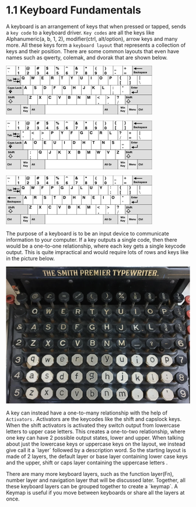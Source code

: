 # 1.1 Keyboard Fundamentals

A keyboard is an arrangement of keys that when pressed or tapped, sends a `key code` to a keyboard driver. `Key codes` are all the keys like Alphanumeric(a, b, 1, 2), modifier(ctrl, alt/option), arrow keys and many more. All these keys form a `keyboard layout` that represents a collection of keys and their position. There are some common layouts that even have names such as qwerty, colemak, and dvorak that are shown below.

![qwerty layout](<../.gitbook/assets/image (2).png>)

![dvorak layout](../.gitbook/assets/image.png)



![colmak layout](<../.gitbook/assets/image (3).png>)

The purpose of a keyboard is to be an input device to communicate information to your computer. If a key outputs a single code, then there would be a one-to-one relationship, where each key gets a single keycode output. This is quite impractical and would require lots of rows and keys like in the picture below.

![](<../.gitbook/assets/Screen Shot 2022-05-30 at 8.05.33 PM.png>)

A key can instead have a one-to-many relationship with the help of `Activators.` Activators are the keycodes like the shift and capslock keys.  When the shift activators is activated they switch output from lowercase letters to upper case letters. This creates a one-to-two relationship, where one key can have 2 possible output states, lower and upper. When talking about just the lowercase keys or uppercase keys on the layout, we instead give call it a \`layer\` followed by a description word. So the starting layout is made of 2 layers, the default layer or base layer containing lower case keys and the upper, shift or caps layer containing the uppercase letters .

There are many more keyboard layers, such as the function layer(Fn), number layer and navigation layer that will be discussed later. Together, all these keyboard layers can be grouped together to create a \`keymap\`. A Keymap is useful if you move between keyboards or share all the layers at once.
